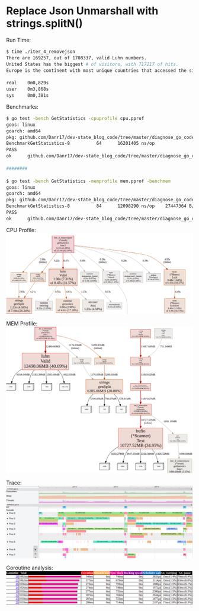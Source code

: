 # Replace Json Unmarshall with strings.splitN()

Run Time:

```bash
$ time ./iter_4_removejson
There are 169257, out of 1708337, valid Luhn numbers. 
United States has the biggest # of visitors, with 717217 of hits. 
Europe is the continent with most unique countries that accessed the site more than 1000 times. It has 33 unique countries. 

real	0m0,829s
user	0m3,868s
sys	    0m0,381s
```

Benchmarks:

```bash
$ go test -bench GetStatistics -cpuprofile cpu.pprof
goos: linux
goarch: amd64
pkg: github.com/Danr17/dev-state_blog_code/tree/master/diagnose_go_code/iter_4_removejson
BenchmarkGetStatistics-8   	      64	  16201405 ns/op
PASS
ok  	github.com/Danr17/dev-state_blog_code/tree/master/diagnose_go_code/iter_4_removejson	11.731s

########

$ go test -bench GetStatistics -memprofile mem.pprof -benchmem
goos: linux
goarch: amd64
pkg: github.com/Danr17/dev-state_blog_code/tree/master/diagnose_go_code/iter_4_removejson
BenchmarkGetStatistics-8   	      84	  12098290 ns/op	27447364 B/op	  248510 allocs/op
PASS
ok  	github.com/Danr17/dev-state_blog_code/tree/master/diagnose_go_code/iter_4_removejson	13.709s
```

CPU Profile:
![iter 4 cpu](imgs/iter4_cpu.png "Iter 4 CPU")

MEM Profile:
![iter 4 mem](imgs/iter4_mem.png "Iter 4 MEM")

Trace:
![iter 4 trace](imgs/iter4_trace.png "Iter 4 Trace")

Goroutine analysis:
![iter 4 trace](imgs/iter4_goroutines.png "Iter 4 Goroutines")
